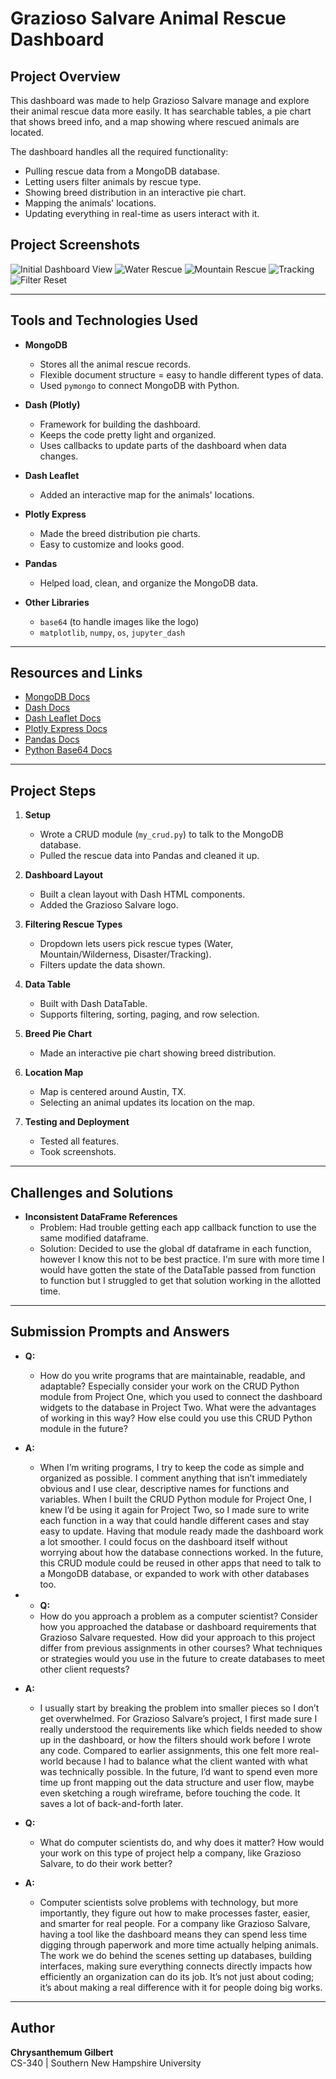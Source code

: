 # Grazioso Salvare Animal Rescue Dashboard

## Project Overview
This dashboard was made to help Grazioso Salvare manage and explore their animal rescue data more easily. It has searchable tables, a pie chart that shows breed info, and a map showing where rescued animals are located.

The dashboard handles all the required functionality:

- Pulling rescue data from a MongoDB database.
- Letting users filter animals by rescue type.
- Showing breed distribution in an interactive pie chart.
- Mapping the animals' locations.
- Updating everything in real-time as users interact with it.

## Project Screenshots

![Initial Dashboard View](screenshots/initial_project_state.png)
![Water Rescue](screenshots/water_rescue.png)
![Mountain Rescue](screenshots/mountain_rescue.png)
![Tracking](screenshots/tracking.png)
![Filter Reset](screenshots/filter_reset.png)

---

## Tools and Technologies Used

- **MongoDB**  
  - Stores all the animal rescue records.
  - Flexible document structure = easy to handle different types of data.
  - Used `pymongo` to connect MongoDB with Python.

- **Dash (Plotly)**  
  - Framework for building the dashboard.
  - Keeps the code pretty light and organized.
  - Uses callbacks to update parts of the dashboard when data changes.

- **Dash Leaflet**  
  - Added an interactive map for the animals' locations.

- **Plotly Express**  
  - Made the breed distribution pie charts.
  - Easy to customize and looks good.

- **Pandas**  
  - Helped load, clean, and organize the MongoDB data.

- **Other Libraries**  
  - `base64` (to handle images like the logo)
  - `matplotlib`, `numpy`, `os`, `jupyter_dash`

---

## Resources and Links
- [MongoDB Docs](https://www.mongodb.com/docs/)
- [Dash Docs](https://dash.plotly.com/)
- [Dash Leaflet Docs](https://dash-leaflet.herokuapp.com/)
- [Plotly Express Docs](https://plotly.com/python/plotly-express/)
- [Pandas Docs](https://pandas.pydata.org/docs/)
- [Python Base64 Docs](https://docs.python.org/3/library/base64.html)

---

## Project Steps

1. **Setup**  
   - Wrote a CRUD module (`my_crud.py`) to talk to the MongoDB database.
   - Pulled the rescue data into Pandas and cleaned it up.

2. **Dashboard Layout**  
   - Built a clean layout with Dash HTML components.
   - Added the Grazioso Salvare logo.

3. **Filtering Rescue Types**  
   - Dropdown lets users pick rescue types (Water, Mountain/Wilderness, Disaster/Tracking).
   - Filters update the data shown.

4. **Data Table**  
   - Built with Dash DataTable.
   - Supports filtering, sorting, paging, and row selection.

5. **Breed Pie Chart**  
   - Made an interactive pie chart showing breed distribution.

6. **Location Map**  
   - Map is centered around Austin, TX.
   - Selecting an animal updates its location on the map.

7. **Testing and Deployment**  
   - Tested all features.
   - Took screenshots.

---

## Challenges and Solutions

- **Inconsistent DataFrame References**  
  - Problem: Had trouble getting each app callback function to use the same modified dataframe.
  - Solution: Decided to use the global df dataframe in each function, however I know this not to be best practice. I'm sure with more time I would have gotten the state of the DataTable passed from function to function but I struggled to get that solution working in the allotted time.

---
## Submission Prompts and Answers

- **Q:**
  - How do you write programs that are maintainable, readable, and adaptable? Especially consider your work on the CRUD Python module from Project One, which you used to connect the dashboard widgets to the database in Project Two. What were the advantages of working in this way? How else could you use this CRUD Python module in the future?
- **A:**
  - When I’m writing programs, I try to keep the code as simple and organized as possible. I comment anything that isn’t immediately obvious and I use clear, descriptive names for functions and variables. When I built the CRUD Python module for Project One, I knew I’d be using it again for Project Two, so I made sure to write each function in a way that could handle different cases and stay easy to update. Having that module ready made the dashboard work a lot smoother. I could focus on the dashboard itself without worrying about how the database connections worked. In the future, this CRUD module could be reused in other apps that need to talk to a MongoDB database, or expanded to work with other databases too.

- - **Q:**
  - How do you approach a problem as a computer scientist? Consider how you approached the database or dashboard requirements that Grazioso Salvare requested. How did your approach to this project differ from previous assignments in other courses? What techniques or strategies would you use in the future to create databases to meet other client requests?
- **A:**
  - I usually start by breaking the problem into smaller pieces so I don’t get overwhelmed. For Grazioso Salvare’s project, I first made sure I really understood the requirements like which fields needed to show up in the dashboard, or how the filters should work before I wrote any code. Compared to earlier assignments, this one felt more real-world because I had to balance what the client wanted with what was technically possible. In the future, I’d want to spend even more time up front mapping out the data structure and user flow, maybe even sketching a rough wireframe, before touching the code. It saves a lot of back-and-forth later.

- **Q:**
  - What do computer scientists do, and why does it matter? How would your work on this type of project help a company, like Grazioso Salvare, to do their work better?
- **A:**
  - Computer scientists solve problems with technology, but more importantly, they figure out how to make processes faster, easier, and smarter for real people. For a company like Grazioso Salvare, having a tool like the dashboard means they can spend less time digging through paperwork and more time actually helping animals. The work we do behind the scenes setting up databases, building interfaces, making sure everything connects directly impacts how efficiently an organization can do its job. It’s not just about coding; it’s about making a real difference with it for people doing big works.

---

## Author
**Chrysanthemum Gilbert**  
CS-340 | Southern New Hampshire University
